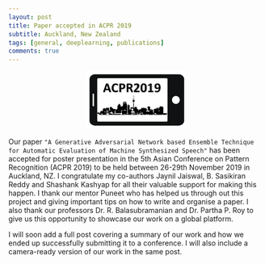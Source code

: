 ```yaml
---
layout: post
title: Paper accepted in ACPR 2019
subtitle: Auckland, New Zealand
tags: [general, deeplearning, publications]
comments: true
---
```


<div style="text-align:center"><img width=200 src="/img/05092019/ACPR_logo.png" /></div>

Our paper `"A Generative Adversarial Network based Ensemble Technique for Automatic Evaluation of Machine Synthesized Speech"` has been accepted for poster presentation in the 5th Asian Conference on Pattern Recognition (ACPR 2019) to be held between 26-29th November 2019 in Auckland, NZ. I congratulate my co-authors Jaynil Jaiswal, B. Sasikiran Reddy and Shashank Kashyap for all their valuable support for making this happen. I thank our mentor Puneet who has helped us through out this project and giving important tips on how to write and organise a paper. I also thank our professors Dr. R. Balasubramanian and Dr. Partha P. Roy to give us this opportunity to showcase our work on a global platform. 

I will soon add a full post covering a summary of our work and how we ended up successfully submitting it to a conference. I will also include a camera-ready version of our work in the same post. 